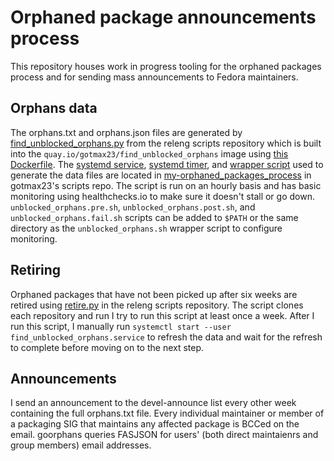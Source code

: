 # Orphaned package announcements process

This repository houses work in progress tooling for the orphaned packages
process and for sending mass announcements to Fedora maintainers.

## Orphans data

The orphans.txt and orphans.json files are generated by
[find_unblocked_orphans.py] from the releng scripts repository which is built
into the `quay.io/gotmax23/find_unblocked_orphans` image using [this Dockerfile][Dockerfile].
The [systemd service], [systemd timer], and [wrapper script] used to generate
the data files are located in [my-orphaned_packages_process] in gotmax23's scripts repo.
The script is run on an hourly basis and has basic monitoring using
healthchecks.io to make sure it doesn't stall or go down.
`unblocked_orphans.pre.sh`, `unblocked_orphans.post.sh`, and
`unblocked_orphans.fail.sh` scripts can be added to `$PATH` or the same
directory as the `unblocked_orphans.sh` wrapper script to configure monitoring.

## Retiring

Orphaned packages that have not been picked up after six weeks are retired
using [retire.py] in the releng scripts repository.
The script clones each repository and run
I try to run this script at least once a week.
After I run this script, I manually run `systemctl start --user
find_unblocked_orphans.service` to refresh the data
and wait for the refresh to complete before moving on to the next step.

## Announcements

I send an announcement to the devel-announce list
every other week containing the full orphans.txt file.
Every individual maintainer or member of a packaging SIG that maintains any
affected package is BCCed on the email.
goorphans queries FASJSON for users' (both direct maintaienrs and group
members) email addresses.


[find_unblocked_orphans.py]: https://pagure.io/releng/blob/main/f/scripts_new/packages/orphaned/find_unblocked_orphans.py
[Dockerfile]: https://pagure.io/releng/blob/main/f/scripts_new/packages/orphaned/Dockerfile
[my-orphaned_packages_process]: https://git.sr.ht/~gotmax23/fedora-scripts/tree/main/item/releng/my-orphaned_packages_process
[systemd service]: https://git.sr.ht/~gotmax23/fedora-scripts/tree/main/item/releng/my-orphaned_packages_process/find_unblocked_orphans.service
[systemd timer]: https://git.sr.ht/~gotmax23/fedora-scripts/tree/main/item/releng/my-orphaned_packages_process/find_unblocked_orphans.timer
[wrapper script]: https://git.sr.ht/~gotmax23/fedora-scripts/tree/main/item/releng/my-orphaned_packages_process/unblocked_orphans.sh
[retire.py]: https://pagure.io/releng/blob/main/f/scripts_new/packages/orphaned/retire.py
